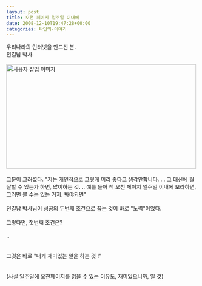 ```yaml
---
layout: post
title: 오천 페이지 일주일 이내에
date: 2008-12-10T19:47:28+00:00
categories: 타인의-이야기
---
```

우리나라의 인터넷을 만드신 분.<br />
전길남 박사.<br />
<br /><img src="http://jinto.pe.kr/wp-content/uploads/1/49401bdb7a32eCF.JPG" class="aligncenter" width="500" height="275" alt="사용자 삽입 이미지" /><br />
<br />그분이 그러셨다. "저는 개인적으로 그렇게 머리 좋다고 생각안합니다. ... 그 대신에 뭘 잘할 수 있는가 하면, 많이하는 것. .. 예를 들어 책 오천 페이지 일주일 이내에 보라하면, 그러면 볼 수는 있는 거지. 봐야되면"<br />
<br />전길남 박사님이 성공의 두번째 조건으로 꼽는 것이 바로 "노력"이었다.<br />
<br />그렇다면, 첫번째 조건은?<br />
<br />..<br />
<br /><br />
그것은 바로 "내게 재미있는 일을 하는 것 !"<br />
<br /><br />
(사실 일주일에 오천페이지를 읽을 수 있는 이유도, 재미있으니까, 일 것)<br />
